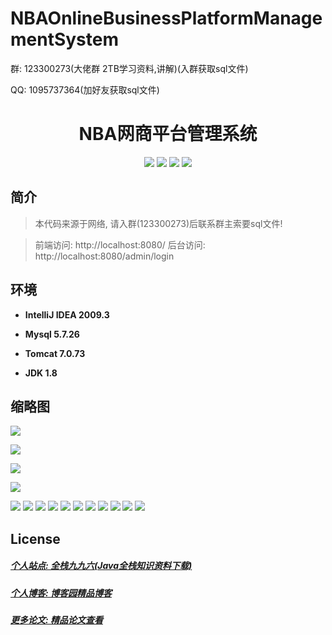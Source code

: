 
# NBAOnlineBusinessPlatformManagementSystem

<p>群: 123300273(大佬群 2TB学习资料,讲解)(入群获取sql文件)</p>
<p>QQ: 1095737364(加好友获取sql文件)</p>

<p><h1 align="center">NBA网商平台管理系统</h1></p>


<p align="center">
	<img src="https://img.shields.io/badge/jdk-1.8-orange.svg"/>
    <img src="https://img.shields.io/badge/spring-5.x-lightgrey.svg"/>
    <img src="https://img.shields.io/badge/springmvc-3.x-blue.svg"/>
    <img src="https://img.shields.io/badge/mybatis-3.x-blue.svg"/>
</p>

## 简介


> 本代码来源于网络, 请入群(123300273)后联系群主索要sql文件!

> 前端访问: http://localhost:8080/
> 后台访问: http://localhost:8080/admin/login


## 环境

- <b>IntelliJ IDEA 2009.3</b>

- <b>Mysql 5.7.26</b>

- <b>Tomcat 7.0.73</b>

- <b>JDK 1.8</b>


## 缩略图

![](https://img2020.cnblogs.com/blog/588112/202110/588112-20211020234912620-1533623868.png)

![](https://img2020.cnblogs.com/blog/588112/202110/588112-20211020234924502-812373766.png)

![](https://img2020.cnblogs.com/blog/588112/202110/588112-20211020234930141-184707469.png)

![](https://img2020.cnblogs.com/blog/588112/202110/588112-20211020234936448-713516412.png)

![](https://img2020.cnblogs.com/blog/588112/202110/588112-20211020234941351-1366823151.png)
![](https://img2020.cnblogs.com/blog/588112/202110/588112-20211020234945980-832781948.png)
![](https://img2020.cnblogs.com/blog/588112/202110/588112-20211020234951347-1030017010.png)
![](https://img2020.cnblogs.com/blog/588112/202110/588112-20211020234956258-771885228.png)
![](https://img2020.cnblogs.com/blog/588112/202110/588112-20211020235001357-1839307535.png)
![](https://img2020.cnblogs.com/blog/588112/202110/588112-20211020235006447-816899089.png)
![](https://img2020.cnblogs.com/blog/588112/202110/588112-20211020235011502-1034812303.png)
![](https://img2020.cnblogs.com/blog/588112/202110/588112-20211020235016387-928236315.png)
![](https://img2020.cnblogs.com/blog/588112/202110/588112-20211020235020563-2028074867.png)
![](https://img2020.cnblogs.com/blog/588112/202110/588112-20211020235024747-987288670.png)
![](https://img2020.cnblogs.com/blog/588112/202110/588112-20211020235028925-1386659179.png)

## License

##### [个人站点: 全栈九九六(Java全栈知识资料下载)](https://www.blog996.com/)
##### [个人博客: 博客园精品博客](https://www.cnblogs.com/yysbolg/)
##### [更多论文: 精品论文查看](https://www.cnblogs.com/yysbolg/category/1886262.html)



